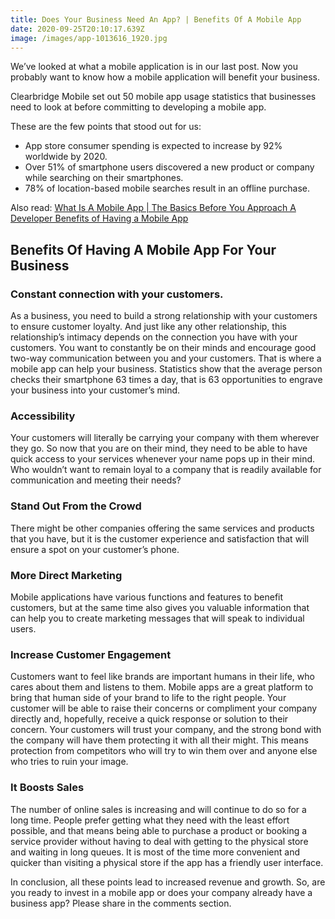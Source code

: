 ```yaml
---
title: Does Your Business Need An App? | Benefits Of A Mobile App
date: 2020-09-25T20:10:17.639Z
image: /images/app-1013616_1920.jpg
---
```

We’ve looked at what a mobile application is in our last post. Now you probably want to know how a mobile application will benefit your business.

Clearbridge Mobile set out 50 mobile app usage statistics that businesses need to look at before committing to developing a mobile app.

These are the few points that stood out for us:

* App store consumer spending is expected to increase by 92% worldwide by 2020.
* Over 51% of smartphone users discovered a new product or company while searching on their smartphones.
* 78% of location-based mobile searches result in an offline purchase.

Also read: [What Is A Mobile App | The Basics Before You Approach A Developer Benefits of Having a Mobile App](https://www.waitr.co.za/what-is-a-mobile-app-the-basics-before-you-approach-a-developer/)

## Benefits Of Having A Mobile App For Your Business

### Constant connection with your customers.

As a business, you need to build a strong relationship with your customers to ensure customer loyalty. And just like any other relationship, this relationship’s intimacy depends on the connection you have with your customers. You want to constantly be on their minds and encourage good two-way communication between you and your customers. That is where a mobile app can help your business. Statistics show that the average person checks their smartphone 63 times a day, that is 63 opportunities to engrave your business into your customer’s mind.

### Accessibility

Your customers will literally be carrying your company with them wherever they go. So now that you are on their mind, they need to be able to have quick access to your services whenever your name pops up in their mind. Who wouldn’t want to remain loyal to a company that is readily available for communication and meeting their needs?

### Stand Out From the Crowd

There might be other companies offering the same services and products that you have, but it is the customer experience and satisfaction that will ensure a spot on your customer’s phone.

### More Direct Marketing

Mobile applications have various functions and features to benefit customers, but at the same time also gives you valuable information that can help you to create marketing messages that will speak to individual users.

### Increase Customer Engagement

Customers want to feel like brands are important humans in their life, who cares about them and listens to them. Mobile apps are a great platform to bring that human side of your brand to life to the right people. Your customer will be able to raise their concerns or compliment your company directly and, hopefully, receive a quick response or solution to their concern. Your customers will trust your company, and the strong bond with the company will have them protecting it with all their might. This means protection from competitors who will try to win them over and anyone else who tries to ruin your image.

### It Boosts Sales

The number of online sales is increasing and will continue to do so for a long time. People prefer getting what they need with the least effort possible, and that means being able to purchase a product or booking a service provider without having to deal with getting to the physical store and waiting in long queues. It is most of the time more convenient and quicker than visiting a physical store if the app has a friendly user interface.

In conclusion, all these points lead to increased revenue and growth. So, are you ready to invest in a mobile app or does your company already have a business app? Please share in the comments section.